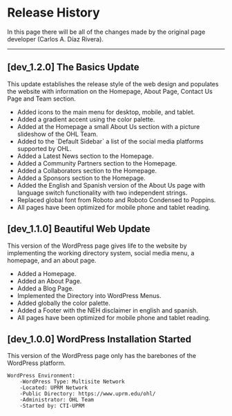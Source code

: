<h1>Release History</h1>
<p>In this page there will be all of the changes made by the original page developer (Carlos A. Díaz Rivera).</p>
<hr>
<h2>[dev_1.2.0] The Basics Update</h2>
<p>This update establishes the release style of the web design and populates the website with information on the Homepage, About Page, Contact Us Page and Team section.</p>
<ul>
  <li>Added icons to the main menu for desktop, mobile, and tablet.</li>
  <li>Added a gradient accent using the color palette.</li>
  <li>Added at the Homepage a small About Us section with a picture slideshow of the OHL Team.</li>
  <li>Added to the `Default Sidebar` a list of the social media platforms supported by OHL.</li>
  <li>Added a Latest News section to the Homepage.</li>
  <li>Added a Community Partners section to the Homepage.</li>
  <li>Added a Collaborators section to the Homepage.</li>
  <li>Added a Sponsors section to the Homepage.</li>
  <li>Added the English and Spanish version of the About Us page with language switch functionality with two independent strings.</li>
  <li>Replaced global font from Roboto and Roboto Condensed to Poppins.</li>
  <li>All pages have been optimized for mobile phone and tablet reading.</li>
</ul>
<h2>[dev_1.1.0] Beautiful Web Update</h2>
<p>This version of the WordPress page gives life to the website by implementing the working directory system, social media menu, a homepage, and an about page.</p>
 <ul>
  <li>Added a Homepage.</li>
  <li>Added an About Page.</li>
  <li>Added a Blog Page.</li>
  <li>Implemented the Directory into WordPress Menus.</li>
  <li>Added globally the color palette.</li>
  <li>Added a Footer with the NEH disclaimer in english and spanish.</li>
  <li>All pages have been optimized for mobile phone and tablet reading.</li>
</ul>

<h2>[dev_1.0.0] WordPress Installation Started</h2>
<p>This version of the WordPress page only has the barebones of the WordPress platform.</p>

    WordPress Environment:
        -WordPress Type: Multisite Network
        -Located: UPRM Network
        -Public Directory: https://www.uprm.edu/ohl/
        -Administrator: OHL Team
        -Started by: CTI-UPRM
